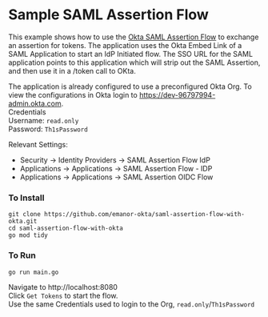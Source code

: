 # Sample SAML Assertion Flow

This example shows how to use the [Okta SAML Assertion Flow](https://developer.okta.com/docs/guides/implement-saml2/overview/) to exchange an assertion for tokens.
The application uses the Okta Embed Link of a SAML Application to start an IdP Initiated flow. The SSO URL for the SAML application points to this application which will strip out the SAML Assertion, and then use it in a /token call to OKta.  

The application is already configured to use a preconfigured Okta Org. To view the configurations in Okta login to https://dev-96797994-admin.okta.com.  
Credentials  
Username: `read.only`  
Password: `Th1sPassword`  

Relevant Settings:
* Security -> Identity Providers -> SAML Assertion Flow IdP
* Applications -> Applications -> SAML Assertion Flow - IDP
* Applications -> Applications -> SAML Assertion OIDC Flow


### To Install
```
git clone https://github.com/emanor-okta/saml-assertion-flow-with-okta.git
cd saml-assertion-flow-with-okta
go mod tidy
```

### To Run
```
go run main.go
```  

Navigate to http://localhost:8080   
Click `Get Tokens` to start the flow.   
Use the same Credentials used to login to the Org, `read.only`/`Th1sPassword`  


